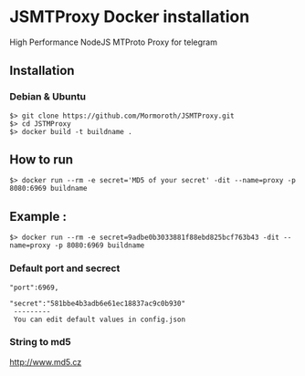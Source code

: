# JSMTProxy Docker installation

High Performance NodeJS MTProto Proxy for telegram

## Installation
### Debian & Ubuntu
```
$> git clone https://github.com/Mormoroth/JSMTProxy.git
$> cd JSTMProxy
$> docker build -t buildname .
```
## How to run 
```
$> docker run --rm -e secret='MD5 of your secret' -dit --name=proxy -p 8080:6969 buildname
```
## Example :
```
$> docker run --rm -e secret=9adbe0b3033881f88ebd825bcf763b43 -dit --name=proxy -p 8080:6969 buildname
```
### Default port and secrect
```
"port":6969,

"secret":"581bbe4b3adb6e61ec18837ac9c0b930"
 ---------
 You can edit default values in config.json
 ````
 ### String to md5
 http://www.md5.cz
 
